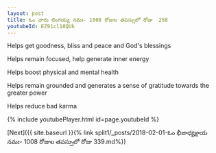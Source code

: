 ```yaml
---
layout: post
title: ఓం చారు లింగయ్య నమః- 1008 రోజుల తపస్సులో రోజు  258
youtubeId: EZ91cl18QUk
---
```

 
 
Helps get goodness, bliss and peace and God's blessings
 
Helps remain focused, help generate inner energy 
 
Helps boost physical and mental health 
 
Helps remain grounded and generates a sense of gratitude towards the greater power 
 
Helps reduce bad karma
 
 
 
 


{% include youtubePlayer.html id=page.youtubeId %}
 
[Next]({{ site.baseurl }}{% link  split1/_posts/2018-02-01-ఓం భీజాధ్యక్షాయ నమః- 1008 రోజుల తపస్సులో రోజు  339.md%})
 
